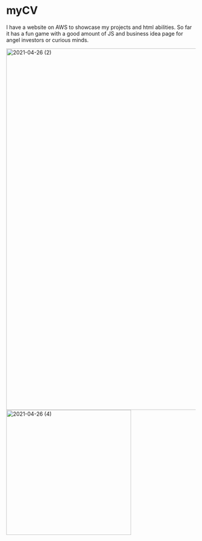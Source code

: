 # myCV
I have a website on AWS to showcase my projects and html abilities. So far it has a fun game with a good amount of JS and business idea page for angel investors or curious minds. 

<img width="960" alt="2021-04-26 (2)" src="https://user-images.githubusercontent.com/52184026/116150323-11df0380-a698-11eb-9ab7-a04fb0b254dc.png">
<img width="332" alt="2021-04-26 (4)" src="https://user-images.githubusercontent.com/52184026/116150547-59658f80-a698-11eb-839c-c66cf2ce0139.png">


